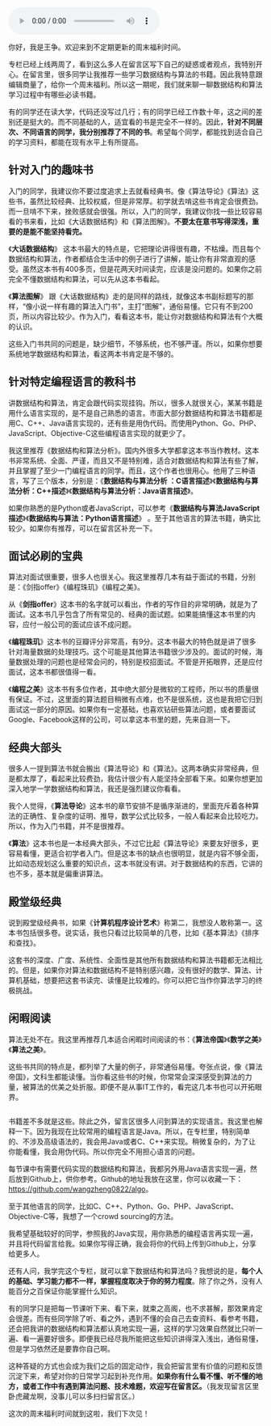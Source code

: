 <audio title="不定期福利第一期 _ 数据结构与算法学习书单" src="https://static001.geekbang.org/resource/audio/5c/9a/5c38a858306b7555f1a5e758ef48739a.mp3" controls="controls"></audio> 
<p>你好，我是王争。欢迎来到不定期更新的周末福利时间。</p><p>专栏已经上线两周了，看到这么多人在留言区写下自己的疑惑或者观点，我特别开心。在留言里，很多同学让我推荐一些学习数据结构与算法的书籍。因此我特意跟编辑商量了，给你一个周末福利。所以这一期呢，我们就来聊一聊数据结构和算法学习过程中有哪些必读书籍。</p><p>有的同学还在读大学，代码还没写过几行；有的同学已经工作数十年，这之间的差别还是挺大的。而不同基础的人，适宜看的书是完全不一样的。因此，<strong>针对不同层次、不同语言的同学，我分别推荐了不同的书</strong>。希望每个同学，都能找到适合自己的学习资料，都能在现有水平上有所提高。</p><h2>针对入门的趣味书</h2><p>入门的同学，我建议你不要过度追求上去就看经典书。像《算法导论》《算法》这些书，虽然比较经典、比较权威，但是非常厚。初学就去啃这些书肯定会很费劲。而一旦啃不下来，挫败感就会很强。所以，入门的同学，我建议你找一些比较容易看的书来看，比如《大话数据结构》和《算法图解》。<strong><span class="orange">不要太在意书写得深浅，重要的是能不能坚持看完。</span></strong></p><p>《<strong>大话数据结构</strong>》 这本书最大的特点是，它把理论讲得很有趣，不枯燥。而且每个数据结构和算法，作者都结合生活中的例子进行了讲解，能让你有非常直观的感受。虽然这本书有400多页，但是花两天时间读完，应该是没问题的。如果你之前完全不懂数据结构和算法，可以先从这本书看起。</p><!-- [[[read_end]]] --><p>《<strong>算法图解</strong>》 跟《大话数据结构》走的是同样的路线，就像这本书副标题写的那样，“像小说一样有趣的算法入门书”，主打“图解”，通俗易懂。它只有不到200页，所以内容比较少。作为入门，看看这本书，能让你对数据结构和算法有个大概的认识。</p><p>这些入门书共同的问题是，缺少细节，不够系统，也不够严谨。所以，如果你想要系统地学数据结构和算法，看这两本书肯定是不够的。</p><h2>针对特定编程语言的教科书</h2><p>讲数据结构和算法，肯定会跟代码实现挂钩。所以，很多人就很关心，某某书籍是用什么语言实现的，是不是自己熟悉的语言。市面大部分数据结构和算法书籍都是用C、C++、Java语言实现的，还有些是用伪代码。而使用Python、Go、PHP、JavaScript、Objective-C这些编程语言实现的就更少了。</p><p>我这里推荐《数据结构和算法分析》。国内外很多大学都拿这本书当作教材。这本书非常系统、全面、严谨，而且又不是特别难，适合对数据结构和算法有些了解，并且掌握了至少一门编程语言的同学。而且，这个作者也很用心。他用了三种语言，写了三个版本，分别是：《<strong>数据结构与算法分析 ：C语言描述</strong>》《<strong>数据结构与算法分析：C++描述</strong>》《<strong>数据结构与算法分析：Java语言描述</strong>》。</p><p>如果你熟悉的是Python或者JavaScript，可以参考《<strong>数据结构与算法JavaScript描述</strong>》《<strong>数据结构与算法：Python语言描述</strong>》 。至于其他语言的算法书籍，确实比较少。如果你有推荐，可以在留言区补充一下。</p><h2>面试必刷的宝典</h2><p>算法对面试很重要，很多人也很关心。我这里推荐几本有益于面试的书籍，分别是：《剑指offer》《编程珠玑》《编程之美》。</p><p>从《<strong>剑指offer</strong>》这本书的名字就可以看出，作者的写作目的非常明确，就是为了面试。这本书几乎包含了所有常见的、经典的面试题。如果能搞懂这本书里的内容，应付一般公司的面试应该不成问题。</p><p>《<strong>编程珠玑</strong>》这本书的豆瓣评分非常高，有9分。这本书最大的特色就是讲了很多针对海量数据的处理技巧。这个可能是其他算法书籍很少涉及的。面试的时候，海量数据处理的问题也是经常会问的，特别是校招面试。不管是开拓眼界，还是应付面试，这本书都很值得一看。</p><p>《<strong>编程之美</strong>》这本书有多位作者，其中绝大部分是微软的工程师，所以书的质量很有保证。不过，这里面的算法题目稍微有点难，也不是很系统，这也是我把它归到面试这一部分的原因。如果你有一定基础，也喜欢钻研些算法问题，或者要面试Google、Facebook这样的公司，可以拿这本书里的题，先来自测一下。</p><h2>经典大部头</h2><p>很多人一提到算法书就会搬出《算法导论》和《算法》。这两本确实非常经典，但是都太厚了，看起来比较费劲，我估计很少有人能坚持全部看下来。如果你想更加深入地学一学数据结构和算法，我还是强烈建议你看看。</p><p>我个人觉得，《<strong>算法导论</strong>》这本书的章节安排不是循序渐进的，里面充斥着各种算法的正确性、复杂度的证明、推导，数学公式比较多，一般人看起来会比较吃力。所以，作为入门书籍，并不是很推荐。</p><p>《<strong>算法</strong>》这本书也是一本经典大部头，不过它比起《算法导论》来要友好很多，更容易看懂，更适合初学者入门。但是这本书的缺点也很明显，就是内容不够全面，比如动态规划这么重要的知识点，这本书就没有讲。对于数据结构的东西，它讲的也不多，基本就是偏重讲算法。</p><h2>殿堂级经典</h2><p>说到殿堂级经典书，如果《<strong>计算机程序设计艺术</strong>》称第二，我想没人敢称第一。这本书包括很多卷。说实话，我也只看过比较简单的几卷，比如《基本算法》《排序和查找》。</p><p>这套书的深度、广度、系统性、全面性是其他所有数据结构和算法书籍都无法相比的。但是，如果你对算法和数据结构不是特别感兴趣，没有很好的数学、算法、计算机基础，想要把这套书读完、读懂是比较难的。你可以把它当作你算法学习的终极挑战。</p><h2>闲暇阅读</h2><p>算法无处不在。我这里再推荐几本适合闲暇时间阅读的书：《<strong>算法帝国</strong>》《<strong>数学之美</strong>》《<strong>算法之美</strong>》。</p><p>这些书共同的特点是，都列举了大量的例子，非常通俗易懂。夸张点说，像《算法帝国》，文科生都能读懂。当你看这些书的时候，你常常会深深感受到算法的力量，被算法的优美之处折服。即便不是从事IT工作的，看完这几本书也可以开拓眼界。</p><p><img src="https://static001.geekbang.org/resource/image/1e/b8/1e306ffd0d56facbda45f413bc27a4b8.jpg?wh=1142*838" alt=""></p><p>书籍差不多就是这些。除此之外，留言区很多人问到算法的实现语言。我这里也解释一下。因为我现在比较常用的编程语言是Java。所以，在专栏里，特别简单的、不涉及高级语法的，我会用Java或者C、C++来实现。稍微复杂的，为了让你能看懂，我会用伪代码。所以你完全不用担心语言的问题。</p><p>每节课中有需要代码实现的数据结构和算法，我都另外用Java语言实现一遍，然后放到Github上，供你参考。Github的地址我放在这里，你可以收藏一下：<a href="https://github.com/wangzheng0822/algo">https://github.com/wangzheng0822/algo</a>。</p><p>至于其他语言的同学，比如C、C++、Python、Go、PHP、JavaScript、Objective-C等，我想了一个crowd sourcing的方法。</p><p>我希望基础较好的同学，参照我的Java实现，用你熟悉的编程语言再实现一遍，并且将代码留言给我。如果你写得正确，我会将你的代码上传到Github上，分享给更多人。</p><p>还有人问，我学完这个专栏，就可以拿下数据结构和算法吗？我想说的是，<strong><span class="orange">每个人的基础、学习能力都不一样，掌握程度取决于你的努力程度</span></strong>。除了你之外，没有人能百分之百保证你能掌握什么知识。</p><p>有的同学只是把每一节课听下来、看下来，就束之高阁，也不求甚解，那效果肯定会很差。而有些同学除了听、看之外，遇到不懂的会自己去查资料、看参考书籍，还会把我讲的数据结构和算法都认真地实现一遍，这样的学习效果自然就比只听一遍、看一遍要好很多。即便我已经尽我所能把这些知识讲得深入浅出，通俗易懂，但是学习依然还是要靠你自己啊。</p><p>这种答疑的方式也会成为我们之后的固定动作，我会把留言里有价值的问题和反馈沉淀下来，希望对你的日常学习起到补充作用。<strong>如果你有什么看不懂、听不懂的地方，或者工作中有遇到算法问题、技术难题，欢迎写在留言区。</strong>（我发现留言区里卧虎藏龙啊，没事儿可以多扫扫留言区。）</p><p>这次的周末福利时间就到这啦，我们下次见！</p>